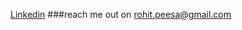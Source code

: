 [Linkedin](https://www.linkedin.com/in/rohitpeesa/)
###reach me out on [rohit.peesa@gmail.com](rohit.peesa@gmail.com)

